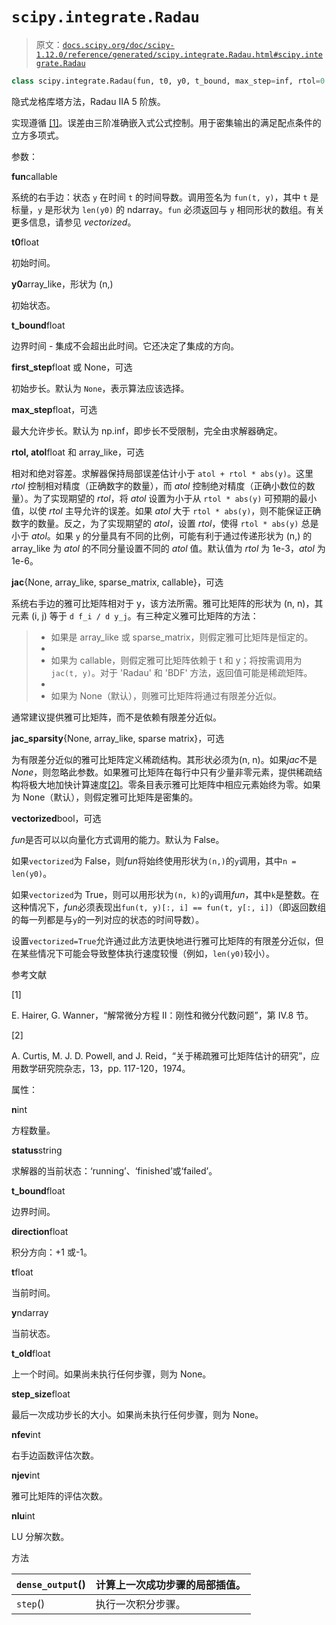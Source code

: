 # `scipy.integrate.Radau`

> 原文：[`docs.scipy.org/doc/scipy-1.12.0/reference/generated/scipy.integrate.Radau.html#scipy.integrate.Radau`](https://docs.scipy.org/doc/scipy-1.12.0/reference/generated/scipy.integrate.Radau.html#scipy.integrate.Radau)

```py
class scipy.integrate.Radau(fun, t0, y0, t_bound, max_step=inf, rtol=0.001, atol=1e-06, jac=None, jac_sparsity=None, vectorized=False, first_step=None, **extraneous)
```

隐式龙格库塔方法，Radau IIA 5 阶族。

实现遵循 [[1]](#r04c194a64501-1)。误差由三阶准确嵌入式公式控制。用于密集输出的满足配点条件的立方多项式。

参数：

**fun**callable

系统的右手边：状态 `y` 在时间 `t` 的时间导数。调用签名为 `fun(t, y)`，其中 `t` 是标量，`y` 是形状为 `len(y0)` 的 ndarray。`fun` 必须返回与 `y` 相同形状的数组。有关更多信息，请参见 *vectorized*。

**t0**float

初始时间。

**y0**array_like，形状为 (n,)

初始状态。

**t_bound**float

边界时间 - 集成不会超出此时间。它还决定了集成的方向。

**first_step**float 或 None，可选

初始步长。默认为 `None`，表示算法应该选择。

**max_step**float，可选

最大允许步长。默认为 np.inf，即步长不受限制，完全由求解器确定。

**rtol, atol**float 和 array_like，可选

相对和绝对容差。求解器保持局部误差估计小于 `atol + rtol * abs(y)`。这里 *rtol* 控制相对精度（正确数字的数量），而 *atol* 控制绝对精度（正确小数位的数量）。为了实现期望的 *rtol*，将 *atol* 设置为小于从 `rtol * abs(y)` 可预期的最小值，以使 *rtol* 主导允许的误差。如果 *atol* 大于 `rtol * abs(y)`，则不能保证正确数字的数量。反之，为了实现期望的 *atol*，设置 *rtol*，使得 `rtol * abs(y)` 总是小于 *atol*。如果 `y` 的分量具有不同的比例，可能有利于通过传递形状为 (n,) 的 array_like 为 *atol* 的不同分量设置不同的 *atol* 值。默认值为 *rtol* 为 1e-3，*atol* 为 1e-6。

**jac**{None, array_like, sparse_matrix, callable}，可选

系统右手边的雅可比矩阵相对于 y，该方法所需。雅可比矩阵的形状为 (n, n)，其元素 (i, j) 等于 `d f_i / d y_j`。有三种定义雅可比矩阵的方法：

> +   如果是 array_like 或 sparse_matrix，则假定雅可比矩阵是恒定的。
> +   
> +   如果为 callable，则假定雅可比矩阵依赖于 t 和 y；将按需调用为 `jac(t, y)`。对于 'Radau' 和 'BDF' 方法，返回值可能是稀疏矩阵。
> +   
> +   如果为 None（默认），则雅可比矩阵将通过有限差分近似。

通常建议提供雅可比矩阵，而不是依赖有限差分近似。

**jac_sparsity**{None, array_like, sparse matrix}，可选

为有限差分近似的雅可比矩阵定义稀疏结构。其形状必须为(n, n)。如果*jac*不是*None*，则忽略此参数。如果雅可比矩阵在每行中只有少量非零元素，提供稀疏结构将极大地加快计算速度[[2]](#r04c194a64501-2)。零条目表示雅可比矩阵中相应元素始终为零。如果为 None（默认），则假定雅可比矩阵是密集的。

**vectorized**bool，可选

*fun*是否可以以向量化方式调用的能力。默认为 False。

如果`vectorized`为 False，则*fun*将始终使用形状为`(n,)`的`y`调用，其中`n = len(y0)`。

如果`vectorized`为 True，则可以用形状为`(n, k)`的`y`调用*fun*，其中`k`是整数。在这种情况下，*fun*必须表现出`fun(t, y)[:, i] == fun(t, y[:, i])`（即返回数组的每一列都是与`y`的一列对应的状态的时间导数）。

设置`vectorized=True`允许通过此方法更快地进行雅可比矩阵的有限差分近似，但在某些情况下可能会导致整体执行速度较慢（例如，`len(y0)`较小）。

参考文献

[1]

E. Hairer, G. Wanner，“解常微分方程 II：刚性和微分代数问题”，第 IV.8 节。

[2]

A. Curtis, M. J. D. Powell, and J. Reid，“关于稀疏雅可比矩阵估计的研究”，应用数学研究院杂志，13，pp. 117-120，1974。

属性：

**n**int

方程数量。

**status**string

求解器的当前状态：‘running’、‘finished’或‘failed’。

**t_bound**float

边界时间。

**direction**float

积分方向：+1 或-1。

**t**float

当前时间。

**y**ndarray

当前状态。

**t_old**float

上一个时间。如果尚未执行任何步骤，则为 None。

**step_size**float

最后一次成功步长的大小。如果尚未执行任何步骤，则为 None。

**nfev**int

右手边函数评估次数。

**njev**int

雅可比矩阵的评估次数。

**nlu**int

LU 分解次数。

方法

| `dense_output`() | 计算上一次成功步骤的局部插值。 |
| --- | --- |
| `step`() | 执行一次积分步骤。 |
